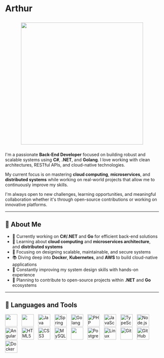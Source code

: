 # Arthur 

<p align="center">
<img style="padding: 10px" width="400" src="https://media3.giphy.com/media/v1.Y2lkPTc5MGI3NjExeWE4YTludDh4YXUwd3ZxcG5iOWJhdjZtOWRhZzVpZ2djamt1YzNieCZlcD12MV9pbnRlcm5hbF9naWZfYnlfaWQmY3Q9Zw/iIqmM5tTjmpOB9mpbn/giphy.gif" />
</p>

I'm a passionate **Back-End Developer** focused on building robust and scalable systems using **C#**, **.NET**, and **Golang**. 
I love working with clean architectures, RESTful APIs, and cloud-native technologies.

My current focus is on mastering **cloud computing**, **microservices**, and **distributed systems** while working on real-world projects that allow me to continuously improve my skills.

I'm always open to new challenges, learning opportunities, and meaningful collaboration whether it's through open-source contributions or working on innovative platforms.

---

## 🚀 About Me

- 🔭 Currently working on **C#/.NET** and **Go** for efficient back-end solutions
- 🌱 Learning about **cloud computing** and **microservices architecture**, and **distributed systems**
- 💼 Focusing on designing scalable, maintainable, and secure systems  
- 📚 Diving deep into **Docker**, **Kubernetes**, and **AWS** to build cloud-native applications  
- 🧠 Constantly improving my system design skills with hands-on experience  
- 🚀 Planning to contribute to open-source projects within **.NET** and **Go** ecosystems

---

## 🧰 Languages and Tools

<p align="left">
    <img width="40" height="40" style="padding-right: 10px" src="https://cdn.jsdelivr.net/gh/devicons/devicon@latest/icons/csharp/csharp-original.svg" />
    <img width="40" height="40" style="padding-right: 10px" src="https://cdn.jsdelivr.net/gh/devicons/devicon@latest/icons/dotnetcore/dotnetcore-original.svg" />    
    <img width="40" height="40" style="padding-right: 10px" src="https://cdn.jsdelivr.net/gh/devicons/devicon/icons/java/java-original.svg" alt="Java"  />
    <img width="40" height="40" style="padding-right: 10px" src="https://cdn.jsdelivr.net/gh/devicons/devicon/icons/spring/spring-original.svg" alt="Spring Boot"  />
    <img width="40" height="40" style="padding-right: 10px" src="https://cdn.jsdelivr.net/gh/devicons/devicon@latest/icons/go/go-original.svg" alt="Golang"  />
    <img width="40" height="40" style="padding-right: 10px" src="https://cdn.jsdelivr.net/gh/devicons/devicon/icons/php/php-original.svg" alt="PHP"  />
    <img width="40" height="40" style="padding-right: 10px" src="https://cdn.jsdelivr.net/gh/devicons/devicon/icons/javascript/javascript-original.svg" alt="JavaScript"  />
    <img width="40" height="40" style="padding-right: 10px" src="https://cdn.jsdelivr.net/gh/devicons/devicon/icons/typescript/typescript-original.svg" alt="TypeScript"  />
    <img width="40" height="40" style="padding-right: 10px" src="https://cdn.jsdelivr.net/gh/devicons/devicon/icons/nodejs/nodejs-original.svg" alt="Node.js"  />
    <img width="40" height="40" style="padding-right: 10px" src="https://cdn.jsdelivr.net/gh/devicons/devicon/icons/angularjs/angularjs-original.svg" alt="Angular"  />
    <img width="40" height="40" style="padding-right: 10px" src="https://cdn.jsdelivr.net/gh/devicons/devicon/icons/html5/html5-original.svg" alt="HTML5"  />
    <img width="40" height="40" style="padding-right: 10px" src="https://cdn.jsdelivr.net/gh/devicons/devicon/icons/css3/css3-original.svg" alt="CSS3"  />
    <img width="40" height="40" style="padding-right: 10px" src="https://cdn.jsdelivr.net/gh/devicons/devicon@latest/icons/mysql/mysql-original.svg" alt="MySQL"  />
    <img width="40" height="40" style="padding-right: 10px" src="https://cdn.jsdelivr.net/gh/devicons/devicon@latest/icons/azuresqldatabase/azuresqldatabase-original.svg" />
    <img width="40" height="40" style="padding-right: 10px" src="https://cdn.jsdelivr.net/gh/devicons/devicon@latest/icons/postgresql/postgresql-original.svg" alt="PostgreSQL"  />
    <img width="40" height="40" style="padding-right: 10px" src="https://cdn.jsdelivr.net/gh/devicons/devicon/icons/linux/linux-original.svg" alt="Linux"  />
    <img width="40" height="40" style="padding-right: 10px" src="https://cdn.jsdelivr.net/gh/devicons/devicon/icons/git/git-original.svg" alt="Git"  />
    <img width="40" height="40" style="padding-right: 10px" src="https://cdn.jsdelivr.net/gh/devicons/devicon/icons/github/github-original.svg" alt="GitHub"  />
    <img width="40" height="40" style="padding-right: 10px" src="https://cdn.jsdelivr.net/gh/devicons/devicon@latest/icons/docker/docker-original.svg" alt="Docker"  />
</p>
